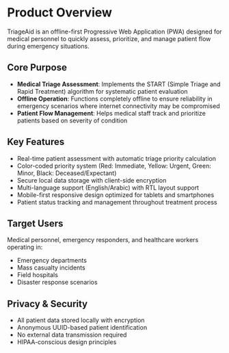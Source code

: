 # Product Overview

TriageAid is an offline-first Progressive Web Application (PWA) designed for medical personnel to quickly assess, prioritize, and manage patient flow during emergency situations.

## Core Purpose
- **Medical Triage Assessment**: Implements the START (Simple Triage and Rapid Treatment) algorithm for systematic patient evaluation
- **Offline Operation**: Functions completely offline to ensure reliability in emergency scenarios where internet connectivity may be compromised
- **Patient Flow Management**: Helps medical staff track and prioritize patients based on severity of condition

## Key Features
- Real-time patient assessment with automatic triage priority calculation
- Color-coded priority system (Red: Immediate, Yellow: Urgent, Green: Minor, Black: Deceased/Expectant)
- Secure local data storage with client-side encryption
- Multi-language support (English/Arabic) with RTL layout support
- Mobile-first responsive design optimized for tablets and smartphones
- Patient status tracking and management throughout treatment process

## Target Users
Medical personnel, emergency responders, and healthcare workers operating in:
- Emergency departments
- Mass casualty incidents
- Field hospitals
- Disaster response scenarios

## Privacy & Security
- All patient data stored locally with encryption
- Anonymous UUID-based patient identification
- No external data transmission required
- HIPAA-conscious design principles